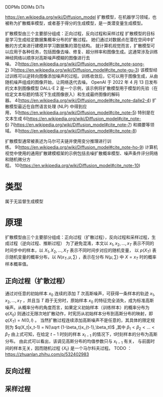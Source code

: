 DDPMs DDIMs DiTs

https://en.wikipedia.org/wiki/Diffusion_model
扩散模型，在机器学习领域，也被称为扩散概率模型，或者基于得分的生成模型，是一类潜变量生成模型。

扩散模型由三个主要部分组成：正向过程，反向过程和采样过程
扩散模型的目标是学习生成给定数据集概率分布的扩散过程。
她们通过对数据点在潜在空间中扩散的方式来进行建模并学习数据集的潜在结构。
就计算机视觉而言，扩散模型可以应用于各种任务，包括图像去噪、修复、超分辨率和图像生成。这通常涉及训练神经网络以顺序对高斯噪声模糊的图像进行去噪。 2(https://en.wikipedia.org/wiki/Diffusion_model#cite_note-song-2) 3(https://en.wikipedia.org/wiki/Diffusion_model#cite_note-gu-3) 该模型经过训练可以逆转向图像添加噪声的过程。训练收敛后，它可以用于图像生成，从由随机噪声组成的图像开始，让网络迭代去噪。 OpenAI 于 2022 年 4 月 13 日发布的文本到图像模型 DALL-E 2 是一个示例，该示例将扩散模型用于模型的先验（在给定文本标题的情况下生成图像嵌入）和生成最终图像的解码器。 4(https://en.wikipedia.org/wiki/Diffusion_model#cite_note-dalle2-4) 扩散模型最近在自然语言处理 (NLP) 中得到应用， 5(https://en.wikipedia.org/wiki/Diffusion_model#cite_note-5) 特别是在文本生成 6(https://en.wikipedia.org/wiki/Diffusion_model#cite_note-6) 7(https://en.wikipedia.org/wiki/Diffusion_model#cite_note-7) 和摘要等领域。 8(https://en.wikipedia.org/wiki/Diffusion_model#cite_note-8)


扩散模型通常被表述为马尔可夫链并使用变分推理进行训练。 9(https://en.wikipedia.org/wiki/Diffusion_model#cite_note-ho-9) 计算机视觉中使用的通用扩散建模框架的示例包括去噪扩散概率模型、噪声条件评分网络和随机微分方程。 10(https://en.wikipedia.org/wiki/Diffusion_model#cite_note-10)


# 类型
属于无监督生成模型
# 原理
扩散模型由三个主要部分组成：正向过程（扩散过程），反向过程和采样过程，生成过程（逆向过程、推断过程）
为了避免混淆，本文以 $x_1,x_2,...,x_T$ 表示不同的时间步中的样本，以 $X_1,X_2,...,X_T$ 表示不同时间步对应的随机变量， 以 $p(X_T)$ 表示随机变量的概率分布，以 $N(x_T,\mu,\sum)$ ，表示在分布 $N(\mu, \sum)$ 中 $X=x_T$ 时的概率样本概率值。
## 正向过程（扩散过程）
通过对任意的初始样本 $x_0$ 连续的添加 $T$ 次高斯噪声，可获得一条样本的轨迹 $x_1,x_2,...,x_T$ ，并且当 $T$ 趋于无穷时，原始样本 $x_0$ 的特征完全消失，成为标准高斯噪声。从概率分布的角度而言，如果定义初始样本（训练样本）的概率分布为 $q(X_0)$ 则通过无限次地扩散动作，时宪历从初始样本分布到高斯分布的映射，即 $q(X_T) = N(0,I)$
。
当然扩散过程连续添加高斯噪声不是任意的，其具体的限定规则为 
$q(X_t|x_t-1) = N(\sqrt {1-\beta_t}x_{t-1},\beta_tI)$ ,其中 $\beta_1 <\beta_2 <...< \beta_T$
由上式可知，在给定 $t-1$ 时刻的样本 $x_{t-1}$ 的情况下，t时刻样本的分布为高斯分布。
由此式可以看出，该调见高斯分布的均值参数只与 $x_{t-1}$ 有关， 与前面时间的样本无关，因而随机过程 $\{X_t\}$ 是一个马尔科夫过程。 
TODO ：https://zhuanlan.zhihu.com/p/532402983
## 反向过程

## 采样过程


